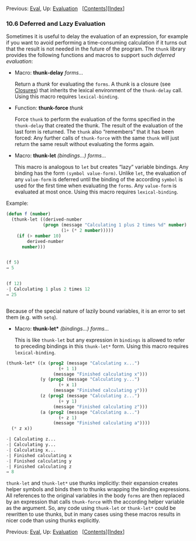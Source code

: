 

Previous: [Eval](Eval.html), Up: [Evaluation](Evaluation.html)   \[[Contents](index.html#SEC_Contents "Table of contents")]\[[Index](Index.html "Index")]

### 10.6 Deferred and Lazy Evaluation

Sometimes it is useful to delay the evaluation of an expression, for example if you want to avoid performing a time-consuming calculation if it turns out that the result is not needed in the future of the program. The `thunk` library provides the following functions and macros to support such *deferred evaluation*:

*   Macro: **thunk-delay** *forms…*

    Return a *thunk* for evaluating the `forms`. A thunk is a closure (see [Closures](Closures.html)) that inherits the lexical environment of the `thunk-delay` call. Using this macro requires `lexical-binding`.

<!---->

*   Function: **thunk-force** *thunk*

    Force `thunk` to perform the evaluation of the forms specified in the `thunk-delay` that created the thunk. The result of the evaluation of the last form is returned. The `thunk` also “remembers” that it has been forced: Any further calls of `thunk-force` with the same `thunk` will just return the same result without evaluating the forms again.

<!---->

*   Macro: **thunk-let** *(bindings…) forms…*

    This macro is analogous to `let` but creates “lazy” variable bindings. Any binding has the form `(symbol value-form)`. Unlike `let`, the evaluation of any `value-form` is deferred until the binding of the according `symbol` is used for the first time when evaluating the `forms`. Any `value-form` is evaluated at most once. Using this macro requires `lexical-binding`.

Example:

```lisp
(defun f (number)
  (thunk-let ((derived-number
              (progn (message "Calculating 1 plus 2 times %d" number)
                     (1+ (* 2 number)))))
    (if (> number 10)
        derived-number
      number)))
```

```lisp
```

```lisp
(f 5)
⇒ 5
```

```lisp
```

```lisp
(f 12)
-| Calculating 1 plus 2 times 12
⇒ 25
```

```lisp
```

Because of the special nature of lazily bound variables, it is an error to set them (e.g. with `setq`).

*   Macro: **thunk-let\*** *(bindings…) forms…*

    This is like `thunk-let` but any expression in `bindings` is allowed to refer to preceding bindings in this `thunk-let*` form. Using this macro requires `lexical-binding`.

```lisp
(thunk-let* ((x (prog2 (message "Calculating x...")
                    (+ 1 1)
                  (message "Finished calculating x")))
             (y (prog2 (message "Calculating y...")
                    (+ x 1)
                  (message "Finished calculating y")))
             (z (prog2 (message "Calculating z...")
                    (+ y 1)
                  (message "Finished calculating z")))
             (a (prog2 (message "Calculating a...")
                    (+ z 1)
                  (message "Finished calculating a"))))
  (* z x))

-| Calculating z...
-| Calculating y...
-| Calculating x...
-| Finished calculating x
-| Finished calculating y
-| Finished calculating z
⇒ 8
```

`thunk-let` and `thunk-let*` use thunks implicitly: their expansion creates helper symbols and binds them to thunks wrapping the binding expressions. All references to the original variables in the body `forms` are then replaced by an expression that calls `thunk-force` with the according helper variable as the argument. So, any code using `thunk-let` or `thunk-let*` could be rewritten to use thunks, but in many cases using these macros results in nicer code than using thunks explicitly.

Previous: [Eval](Eval.html), Up: [Evaluation](Evaluation.html)   \[[Contents](index.html#SEC_Contents "Table of contents")]\[[Index](Index.html "Index")]
